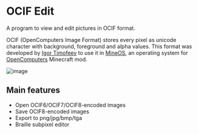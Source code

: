 # OCIF Edit
A program to view and edit pictures in OCIF format.

OCIF (OpenComputers Image Format) stores every pixel as unicode character with background, foreground and alpha values.
This format was developed by [Igor Timofeev](https://Github.com/IgorTimofeev) to use it in [MineOS](https://Github.com/IgorTimofeev/MineOS),
an operating system for [OpenComputers](https://github.com/MightyPirates/OpenComputers/) Minecraft mod.

![image](https://github.com/Smok1e/MineOSIconEdit/assets/33802666/9dcd1bd4-8d7d-467e-9bd9-db67d810f722)

## Main features
* Open OCIF6/OCIF7/OCIF8-encoded images
* Save OCIF8-encoded images
* Export to png/jpg/bmp/tga
* Braille subpixel editor
